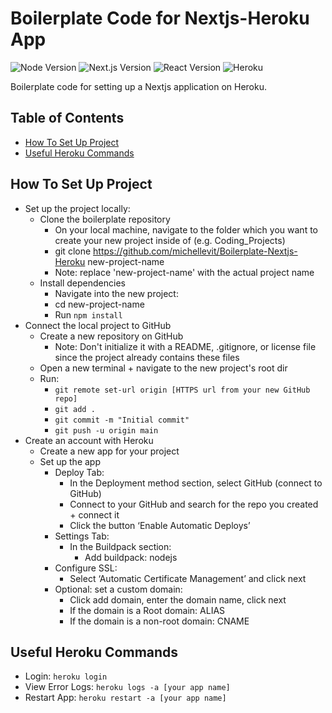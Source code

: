 # Boilerplate Code for Nextjs-Heroku App

![Node Version](https://img.shields.io/badge/Node-≥18-brightgreen.svg)
![Next.js Version](https://img.shields.io/badge/Next.js-latest-blue.svg)
![React Version](https://img.shields.io/badge/React-18.2.0-blue.svg)
![Heroku](https://img.shields.io/badge/Platform-Heroku-purple.svg)

Boilerplate code for setting up a Nextjs application on Heroku.


## Table of Contents
- [How To Set Up Project](#how-to-set-up) 
- [Useful Heroku Commands](#heroku-commands)


## How To Set Up Project<a name="how-to-set-up"></a>
- Set up the project locally:
  - Clone the boilerplate repository
    - On your local machine, navigate to the folder which you want to create your new project inside of (e.g. Coding_Projects)
    - git clone https://github.com/michellevit/Boilerplate-Nextjs-Heroku new-project-name
    - Note: replace 'new-project-name' with the actual project name
  - Install dependencies
    - Navigate into the new project: 
    - cd new-project-name
    - Run `npm install`
- Connect the local project to GitHub
  - Create a new repository on GitHub
    - Note: Don't initialize it with a README, .gitignore, or license file since the project already contains these files
  - Open a new terminal + navigate to the new project's root dir
  - Run: 
    - `git remote set-url origin [HTTPS url from your new GitHub repo]`
    - `git add .`
    - `git commit -m "Initial commit"`
    - `git push -u origin main`
- Create an account with Heroku
  - Create a new app for your project
  - Set up the app
    - Deploy Tab:
      - In the Deployment method section, select GitHub (connect to GitHub)
      - Connect to your GitHub and search for the repo you created + connect it
      -	Click the button ‘Enable Automatic Deploys’
    - Settings Tab: 
      - In the Buildpack section: 
        - Add buildpack: nodejs
    - Configure SSL:
      - Select ‘Automatic Certificate Management’ and click next
    - Optional: set a custom domain:
      - Click add domain, enter the domain name, click next
      - If the domain is a Root domain: ALIAS
      - If the domain is a non-root domain: CNAME


## Useful Heroku Commands <a name="heroku-commands"></a>
- Login: `heroku login`
- View Error Logs: `heroku logs -a [your app name]`
- Restart App: `heroku restart -a [your app name]`